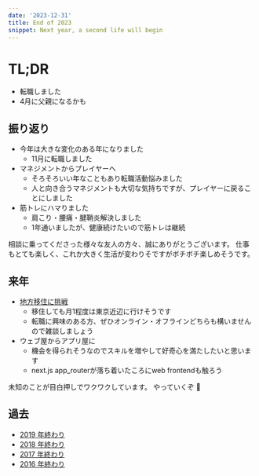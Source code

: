 ```yaml
---
date: '2023-12-31'
title: End of 2023
snippet: Next year, a second life will begin
---
```


# TL;DR

- 転職しました
- 4月に父親になるかも

## 振り返り

- 今年は大きな変化のある年になりました
  - 11月に転職しました
- マネジメントからプレイヤーへ
  - そろそろいい年なこともあり転職活動悩みました
  - 人と向き合うマネジメントも大切な気持ちですが、プレイヤーに戻ることにしました
- 筋トレにハマりました
  - 肩こり・腰痛・腱鞘炎解決しました
  - 1年通いましたが、健康続けたいので筋トレは継続

相談に乗ってくださった様々な友人の方々、誠にありがとうございます。
仕事もとても楽しく、これか大きく生活が変わりそですがボチボチ楽しめそうです。

## 来年

- [地方移住に挑戦](/entry/2023/09/09/migration-plan)
  - 移住しても月1程度は東京近辺に行けそうです
  - 転職に興味のある方、ぜひオンライン・オフラインどちらも構いませんので雑談しましょう
- ウェブ屋からアプリ屋に
  - 機会を得られそうなのでスキルを増やして好奇心を満たしたいと思います
  - next.js app_routerが落ち着いたころにweb frontendも触ろう

未知のことが目白押しでワクワクしています。 やっていくぞ 💪

## 過去

- [2019 年終わり](/entry/2019/12/31/)
- [2018 年終わり](/entry/2018/12/31/2018-end/)
- [2017 年終わり](/entry/2017/12/31/2017-end/)
- [2016 年終わり](/entry/2017/01/01/2016/)
